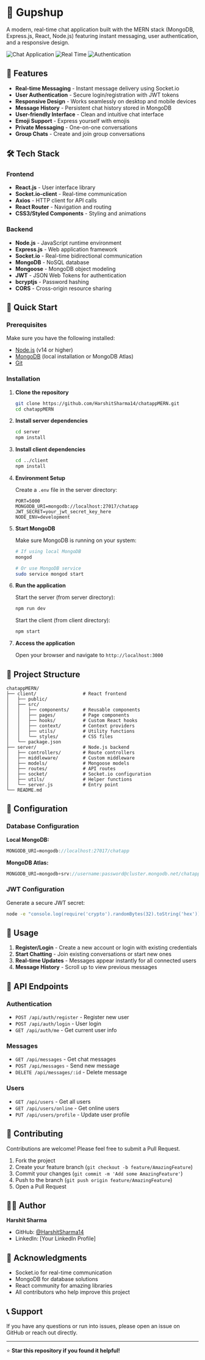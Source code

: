 # 💬 Gupshup

A modern, real-time chat application built with the MERN stack (MongoDB, Express.js, React, Node.js) featuring instant messaging, user authentication, and a responsive design.

![Chat Application](https://img.shields.io/badge/MERN-Stack-green)
![Real Time](https://img.shields.io/badge/Real--Time-Socket.io-blue)
![Authentication](https://img.shields.io/badge/Auth-JWT-orange)

## 🌟 Features

- **Real-time Messaging** - Instant message delivery using Socket.io
- **User Authentication** - Secure login/registration with JWT tokens
- **Responsive Design** - Works seamlessly on desktop and mobile devices
- **Message History** - Persistent chat history stored in MongoDB
- **User-friendly Interface** - Clean and intuitive chat interface
- **Emoji Support** - Express yourself with emojis
- **Private Messaging** - One-on-one conversations
- **Group Chats** - Create and join group conversations

## 🛠️ Tech Stack

### Frontend
- **React.js** - User interface library
- **Socket.io-client** - Real-time communication
- **Axios** - HTTP client for API calls
- **React Router** - Navigation and routing
- **CSS3/Styled Components** - Styling and animations

### Backend
- **Node.js** - JavaScript runtime environment
- **Express.js** - Web application framework
- **Socket.io** - Real-time bidirectional communication
- **MongoDB** - NoSQL database
- **Mongoose** - MongoDB object modeling
- **JWT** - JSON Web Tokens for authentication
- **bcryptjs** - Password hashing
- **CORS** - Cross-origin resource sharing

## 🚀 Quick Start

### Prerequisites

Make sure you have the following installed:
- [Node.js](https://nodejs.org/) (v14 or higher)
- [MongoDB](https://www.mongodb.com/) (local installation or MongoDB Atlas)
- [Git](https://git-scm.com/)

### Installation

1. **Clone the repository**
   ```bash
   git clone https://github.com/HarshitSharma14/chatappMERN.git
   cd chatappMERN
   ```

2. **Install server dependencies**
   ```bash
   cd server
   npm install
   ```

3. **Install client dependencies**
   ```bash
   cd ../client
   npm install
   ```

4. **Environment Setup**
   
   Create a `.env` file in the server directory:
   ```env
   PORT=5000
   MONGODB_URI=mongodb://localhost:27017/chatapp
   JWT_SECRET=your_jwt_secret_key_here
   NODE_ENV=development
   ```

5. **Start MongoDB**
   
   Make sure MongoDB is running on your system:
   ```bash
   # If using local MongoDB
   mongod
   
   # Or use MongoDB service
   sudo service mongod start
   ```

6. **Run the application**
   
   Start the server (from server directory):
   ```bash
   npm run dev
   ```
   
   Start the client (from client directory):
   ```bash
   npm start
   ```

7. **Access the application**
   
   Open your browser and navigate to `http://localhost:3000`

## 📁 Project Structure

```
chatappMERN/
├── client/                 # React frontend
│   ├── public/
│   ├── src/
│   │   ├── components/     # Reusable components
│   │   ├── pages/          # Page components
│   │   ├── hooks/          # Custom React hooks
│   │   ├── context/        # Context providers
│   │   ├── utils/          # Utility functions
│   │   └── styles/         # CSS files
│   └── package.json
├── server/                 # Node.js backend
│   ├── controllers/        # Route controllers
│   ├── middleware/         # Custom middleware
│   ├── models/             # Mongoose models
│   ├── routes/             # API routes
│   ├── socket/             # Socket.io configuration
│   ├── utils/              # Helper functions
│   └── server.js           # Entry point
└── README.md
```

## 🔧 Configuration

### Database Configuration

**Local MongoDB:**
```javascript
MONGODB_URI=mongodb://localhost:27017/chatapp
```

**MongoDB Atlas:**
```javascript
MONGODB_URI=mongodb+srv://username:password@cluster.mongodb.net/chatapp
```

### JWT Configuration

Generate a secure JWT secret:
```bash
node -e "console.log(require('crypto').randomBytes(32).toString('hex'))"
```

## 📱 Usage

1. **Register/Login** - Create a new account or login with existing credentials
2. **Start Chatting** - Join existing conversations or start new ones
3. **Real-time Updates** - Messages appear instantly for all connected users
5. **Message History** - Scroll up to view previous messages

## 🔌 API Endpoints

### Authentication
- `POST /api/auth/register` - Register new user
- `POST /api/auth/login` - User login
- `GET /api/auth/me` - Get current user info

### Messages
- `GET /api/messages` - Get chat messages
- `POST /api/messages` - Send new message
- `DELETE /api/messages/:id` - Delete message

### Users
- `GET /api/users` - Get all users
- `GET /api/users/online` - Get online users
- `PUT /api/users/profile` - Update user profile


## 🤝 Contributing

Contributions are welcome! Please feel free to submit a Pull Request.

1. Fork the project
2. Create your feature branch (`git checkout -b feature/AmazingFeature`)
3. Commit your changes (`git commit -m 'Add some AmazingFeature'`)
4. Push to the branch (`git push origin feature/AmazingFeature`)
5. Open a Pull Request

## 👨‍💻 Author

**Harshit Sharma**
- GitHub: [@HarshitSharma14](https://github.com/HarshitSharma14)
- LinkedIn: [Your LinkedIn Profile]

## 🙏 Acknowledgments

- Socket.io for real-time communication
- MongoDB for database solutions
- React community for amazing libraries
- All contributors who help improve this project

## 📞 Support

If you have any questions or run into issues, please open an issue on GitHub or reach out directly.

---

⭐ **Star this repository if you found it helpful!**

